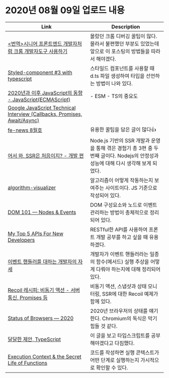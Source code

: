 # 2020년 08월 09일 업로드 내용

| Link                                                                                                                                                                  | Description                                                                                                                        |
| --------------------------------------------------------------------------------------------------------------------------------------------------------------------- | ---------------------------------------------------------------------------------------------------------------------------------- |
| [<번역>시니어 프론트엔드 개발자처럼 크롬 개발자도구 사용하기](https://junwoo45.github.io/2020-07-28-chrome_devtools/)                                                 | 몰랐던 크롬 디버깅 꿀팁이 많다. 몰라서 불편했던 부분도 있었는데 앞으로 이 포스팅의 방법들을 따라서 해야겠다.                       |
| [Styled-component #3 with typescript](https://velog.io/@hwang-eunji/styled-component-typescript)                                                                      | 스타일드 컴포넌트를 사용할 때 d.ts 파일 생성하여 타입을 선언하는 방법이 나와 있다.                                                 |
| [2020년과 이후 JavaScript의 동향 - JavaScript(ECMAScript)](https://d2.naver.com/helloworld/4268738)                                                                   | - ESM - TS의 중요도                                                                                                                |
| [Google JavaScript Technical Interview (Callbacks, Promises, Await/Async)](https://medium.com/developers-tomorrow/google-javascript-technical-interview-7a20accd6ddf) |                                                                                                                                    |
| [fe-news 8월호](https://github.com/naver/fe-news/blob/master/issues/2020-08.md?s=09)                                                                                  | 유용한 꿀팁을 담은 글이 많다👍                                                                                                     |
| [어서 와, SSR은 처음이지? - 개발 편](https://d2.naver.com/helloworld/2177909)                                                                                         | Node.js 기반의 SSR 개발과 운영을 통해 겪은 경험기 총 3편 중 두 번째 글이다. Nodejs의 안정성과 성능에 대해 다시 생각해 보게 되었다. |
| [algorithm-visualizer](https://algorithm-visualizer.org/)                                                                                                             | 알고리즘이 어떻게 작동하는지 보여주는 사이트이다. JS 기준으로 작성되어 있다.                                                       |
| [DOM 101 — Nodes & Events](https://medium.com/@euncho/dom-101-ed14cff6e2ce)                                                                                           | DOM 구성요소와 노드로 이벤트 관리하는 방법이 총체적으로 정리되어 있다.                                                             |
| [My Top 5 APIs For New Developers](https://medium.com/swlh/my-top-5-apis-for-new-developers-5191031da102)                                                             | RESTful한 API를 사용하여 프론트 개발 공부를 하고 싶을 때 유용하겠다.                                                               |
| [이벤트 핸들러를 대하는 개발자의 자세](https://blog.shiren.dev/2020-07-27-1/)                                                                                         | 개발자가 이벤트 핸들러라는 일종의 함수(메서드) 실행 추상을 어떻게 다뤄야 하는지에 대해 정리되어 있다.                              |
| [Recoil 레시피: 비동기 액션 - 서버 통신, Promises 등](https://taegon.kim/archives/10125)                                                                              | 비동기 액션, 스냅샷과 상태 모니터링, SSR에 대한 Recoil 예제가 함께 있다.                                                           |
| [Status of Browsers — 2020](https://medium.com/@euncho/status-of-browsers-2020-ba216caf3fc0)                                                                          | 2020년 브라우저의 상태를 얘기한다. Chromium의 독식은 막기 힘들 것 같다.                                                            |
| [달달한 제안, TypeScript](https://jbee.io/typescript/you_might_need_typescript/)                                                                                      | 이 글을 보고 타입스크립트를 공부해야겠다고 다짐했다.                                                                               |
| [Execution Context & the Secret Life of Functions](https://www.gemhar.com/blog-2/execution-context/)                                                                  | 코드를 작성하면 실행 콘텍스트가 어떤 단계로 실행하는지 가시적으로 확인할 수 있다.                                                  |
